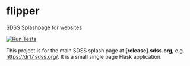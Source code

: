 # flipper
SDSS Splashpage for websites 

[![Run Tests](https://github.com/sdss/flipper/actions/workflows/test.yml/badge.svg)](https://github.com/sdss/flipper/actions/workflows/test.yml)

This project is for the main SDSS splash page at **[release].sdss.org**, e.g. https://dr17.sdss.org/.  It is a small single page Flask application.  
